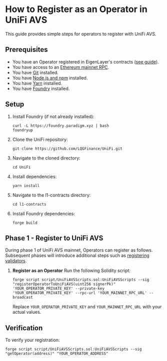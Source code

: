 # How to Register as an Operator in UniFi AVS

This guide provides simple steps for operators to register with UniFi AVS.

## Prerequisites

- You have an Operator registered in EigenLayer's contracts ([see guide](https://docs.eigenlayer.xyz/eigenlayer/operator-guides/operator-installation#goerli-smart-contract-addresses)).
- You have access to an [Ethereum mainnet RPC](https://chainlist.org/).
- You have [Git](https://git-scm.com/downloads) installed.
- You have [Node.js and npm](https://nodejs.org/) installed.
- You have [Yarn](https://yarnpkg.com/getting-started/install) installed.
- You have [Foundry](https://book.getfoundry.sh/getting-started/installation) installed.

## Setup

1. Install Foundry (if not already installed):
   ```
   curl -L https://foundry.paradigm.xyz | bash
   foundryup
   ```

2. Clone the UniFi repository:
   ```
   git clone https://github.com/LQGFinance/UniFi.git
   ```

3. Navigate to the cloned directory:
   ```
   cd UniFi
   ```

4. Install dependencies:
   ```
   yarn install
   ```

5. Navigate to the l1-contracts directory:
   ```
   cd l1-contracts
   ```

6. Install Foundry dependencies:
   ```
   forge build
   ```

## Phase 1 - Register to UniFi AVS
During phase 1 of UniFi AVS mainnet, Operators can register as follows. Subsequent phases will introduce additional steps such as [registering validators](../registration.md#validator-registration).

1. **Register as an Operator**
   Run the following Solidity script:
   ```
   forge script script/UniFiAVSScripts.sol:UniFiAVSScripts --sig "registerOperatorToUniFiAVS(uint256 signerPk)" 'YOUR_OPERATOR_PRIVATE_KEY' --private-key 'YOUR_OPERATOR_PRIVATE_KEY' --rpc-url 'YOUR_MAINNET_RPC_URL' --broadcast 
   ```
   Replace `YOUR_OPERATOR_PRIVATE_KEY` and `YOUR_MAINNET_RPC_URL` with your actual values.

## Verification

To verify your registration:
```
forge script script/UniFiAVSScripts.sol:UniFiAVSScripts --sig "getOperator(address)" "YOUR_OPERATOR_ADDRESS"
```